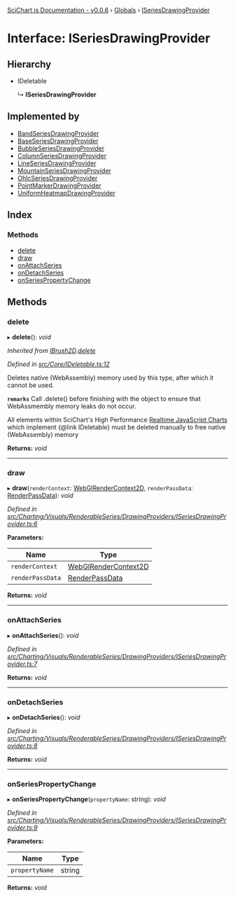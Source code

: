 [SciChart.js Documentation - v0.0.6](../README.md) › [Globals](../globals.md) › [ISeriesDrawingProvider](iseriesdrawingprovider.md)

# Interface: ISeriesDrawingProvider

## Hierarchy

* IDeletable

  ↳ **ISeriesDrawingProvider**

## Implemented by

* [BandSeriesDrawingProvider](../classes/bandseriesdrawingprovider.md)
* [BaseSeriesDrawingProvider](../classes/baseseriesdrawingprovider.md)
* [BubbleSeriesDrawingProvider](../classes/bubbleseriesdrawingprovider.md)
* [ColumnSeriesDrawingProvider](../classes/columnseriesdrawingprovider.md)
* [LineSeriesDrawingProvider](../classes/lineseriesdrawingprovider.md)
* [MountainSeriesDrawingProvider](../classes/mountainseriesdrawingprovider.md)
* [OhlcSeriesDrawingProvider](../classes/ohlcseriesdrawingprovider.md)
* [PointMarkerDrawingProvider](../classes/pointmarkerdrawingprovider.md)
* [UniformHeatmapDrawingProvider](../classes/uniformheatmapdrawingprovider.md)

## Index

### Methods

* [delete](iseriesdrawingprovider.md#delete)
* [draw](iseriesdrawingprovider.md#draw)
* [onAttachSeries](iseriesdrawingprovider.md#onattachseries)
* [onDetachSeries](iseriesdrawingprovider.md#ondetachseries)
* [onSeriesPropertyChange](iseriesdrawingprovider.md#onseriespropertychange)

## Methods

###  delete

▸ **delete**(): *void*

*Inherited from [IBrush2D](ibrush2d.md).[delete](ibrush2d.md#delete)*

*Defined in [src/Core/IDeletable.ts:12](https://github.com/ABTSoftware/SciChart.Dev/blob/ff9f38d289/Web/src/SciChart/src/Core/IDeletable.ts#L12)*

Deletes native (WebAssembly) memory used by this type, after which it cannot be used.

**`remarks`** 
Call .delete() before finishing with the object to ensure that WebAssmembly memory leaks do
not occur.

All elements within SciChart's High Performance
[Realtime JavaScript Charts](https://www.scichart.com/javascript-chart-features) which implement
{@link IDeletable} must be deleted manually to free native (WebAssembly) memory

**Returns:** *void*

___

###  draw

▸ **draw**(`renderContext`: [WebGlRenderContext2D](../classes/webglrendercontext2d.md), `renderPassData`: [RenderPassData](../classes/renderpassdata.md)): *void*

*Defined in [src/Charting/Visuals/RenderableSeries/DrawingProviders/ISeriesDrawingProvider.ts:6](https://github.com/ABTSoftware/SciChart.Dev/blob/ff9f38d289/Web/src/SciChart/src/Charting/Visuals/RenderableSeries/DrawingProviders/ISeriesDrawingProvider.ts#L6)*

**Parameters:**

Name | Type |
------ | ------ |
`renderContext` | [WebGlRenderContext2D](../classes/webglrendercontext2d.md) |
`renderPassData` | [RenderPassData](../classes/renderpassdata.md) |

**Returns:** *void*

___

###  onAttachSeries

▸ **onAttachSeries**(): *void*

*Defined in [src/Charting/Visuals/RenderableSeries/DrawingProviders/ISeriesDrawingProvider.ts:7](https://github.com/ABTSoftware/SciChart.Dev/blob/ff9f38d289/Web/src/SciChart/src/Charting/Visuals/RenderableSeries/DrawingProviders/ISeriesDrawingProvider.ts#L7)*

**Returns:** *void*

___

###  onDetachSeries

▸ **onDetachSeries**(): *void*

*Defined in [src/Charting/Visuals/RenderableSeries/DrawingProviders/ISeriesDrawingProvider.ts:8](https://github.com/ABTSoftware/SciChart.Dev/blob/ff9f38d289/Web/src/SciChart/src/Charting/Visuals/RenderableSeries/DrawingProviders/ISeriesDrawingProvider.ts#L8)*

**Returns:** *void*

___

###  onSeriesPropertyChange

▸ **onSeriesPropertyChange**(`propertyName`: string): *void*

*Defined in [src/Charting/Visuals/RenderableSeries/DrawingProviders/ISeriesDrawingProvider.ts:9](https://github.com/ABTSoftware/SciChart.Dev/blob/ff9f38d289/Web/src/SciChart/src/Charting/Visuals/RenderableSeries/DrawingProviders/ISeriesDrawingProvider.ts#L9)*

**Parameters:**

Name | Type |
------ | ------ |
`propertyName` | string |

**Returns:** *void*
